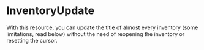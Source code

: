 # InventoryUpdate
With this resource, you can update the title of almost every inventory (some limitations, read below) without the need of reopening the inventory or resetting the cursor.
